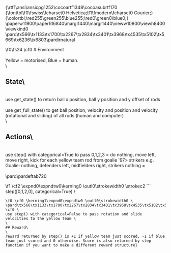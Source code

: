{\rtf1\ansi\ansicpg1252\cocoartf1348\cocoasubrtf170
{\fonttbl\f0\fswiss\fcharset0 Helvetica;\f1\fmodern\fcharset0 Courier;}
{\colortbl;\red255\green255\blue255;\red0\green0\blue0;}
\paperw11900\paperh16840\margl1440\margr1440\vieww10800\viewh8400\viewkind0
\pard\tx566\tx1133\tx1700\tx2267\tx2834\tx3401\tx3968\tx4535\tx5102\tx5669\tx6236\tx6803\pardirnatural

\f0\fs24 \cf0 # Environment\
\
Yellow = motorised, Blue = human.\
\
## State\
\
use get_state() to return ball x position, ball y position and y offset of rods \
\
use get_full_state() to get ball position, velocity and position and velocity (rotational and sliding) of all rods (human and computer)\
\
## Actions\
\
use step() with categorical=True to pass 0,1,2,3 = do nothing, move left, move right, kick for each yellow team rod from goalie \'97> strikers e.g. Goalie: nothing, defenders left, midfielders right, strikers nothing = \
\
\pard\pardeftab720

\f1 \cf2 \expnd0\expndtw0\kerning0
\outl0\strokewidth0 \strokec2 ```\
step([0,1,2,0], categorical=True) \
```
\f0 \cf0 \kerning1\expnd0\expndtw0 \outl0\strokewidth0 \
\pard\tx566\tx1133\tx1700\tx2267\tx2834\tx3401\tx3968\tx4535\tx5102\tx5669\tx6236\tx6803\pardirnatural
\cf0 \
use step() with categorical=False to pass rotation and slide velocities to the yellow team \
\
## Reward\
\
reward returned by step() is +1 if yellow team just scored, -1 if blue team just scored and 0 otherwise. Score is also returned by step function if you want to make a different reward structure}